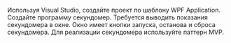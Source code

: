 Используя Visual Studio, создайте проект по шаблону WPF Application.
Создайте программу секундомер. Требуется выводить показания секундомера в окне. Окно имеет
кнопки запуска, останова и сброса секундомера. Для реализации секундомера используйте паттерн MVP.